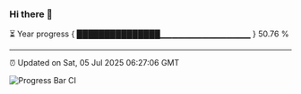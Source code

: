 ### Hi there 👋

⏳ Year progress { ███████████████▁▁▁▁▁▁▁▁▁▁▁▁▁▁▁ } 50.76 %

---

⏰ Updated on Sat, 05 Jul 2025 06:27:06 GMT

![Progress Bar CI](https://github.com/liununu/liununu/workflows/Progress%20Bar%20CI/badge.svg)
